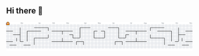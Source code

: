 ## Hi there 👋

<img alt="pacman contribution graph" src="https://raw.githubusercontent.com/szeunkk/szeunkk/output/pacman-contribution-graph.svg">
